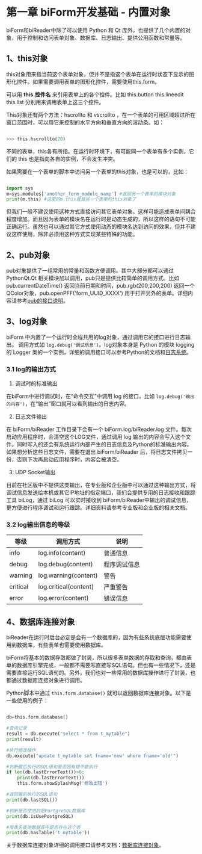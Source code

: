 # 第一章 biForm开发基础 - 内置对象

biForm和biReader中除了可以使用 Python 和 Qt 库外，也提供了几个内置的对象，用于控制和访问表单对象、数据库、日志输出、提供公用函数和常量等。

## 1、this对象

this对象用来指当前这个表单对象，但并不是指这个表单在运行时状态下显示的图形化控件。如果需要调用表单的图形化控件，需要使用this.form。


可以用 **this.控件名** 来引用表单上的各个控件。比如 this.button this.lineedit this.list 分别用来调用表单上这三个控件。

This对象还有两个方法：hscrollto 和 vscrollto ，在一个表单的可用区域超过所在窗口范围时，可以用它来控制的水平方向和垂直方向的滚动条。如：

``` python 

>>> this.hscrollto(20)

```

不同的表单，this各有所指。在运行时环境下，有可能同一个表单有多个实例，它们的 this 也是指向各自的实例，不会发生冲突。

如果需要在一个表单的脚本中访问另一个表单的this对象，也是可以的，比如：

``` python 

import sys
m=sys.modules['another_form_module_name'] #返回另一个表单的模块对象
print(m.this) #这里的m.this就是另一个表单的this对象了

```

但我们一般不建议使用这种方式直接访问其它表单对象。这样可能造成表单间耦合程度增加。而且因为表单的模块名在运行时是动态生成的，所以这样的语句不可能正确运行。虽然也可以通过其它方式使用动态的模块名达到访问的效果，但并不建议这样使用，除非必须用这种方式实现某些特殊的功能。

## 2、pub对象

pub对象提供了一组常用的常量和函数方便调用。其中大部分都可以通过 PythonQt.Qt 相关模块加以调用，pub只是提供比较简单的调用方式。比如 pub.currentDateTime() 返回当前日期和时间，pub.rgb(200,200,200) 返回一个QColor对象，pub.openPFF('form_UUID_XXXX') 用于打开另外的表单。详细内容请参考[pub的接口说明](1-9-pub)。

## 3、log对象

biForm 中内置了一个运行时全程共用的log对象，通过调用它的接口进行日志输出。 调用方式如 ```log.debug('调试信息')```。log对象本身是 Python 的模块 logging 的 Logger 类的一个实例，详细的调用接口可以参考Python的文档和[日志系统](4-3-log)。

### 3.1 log的输出方式

1. 调试时的标准输出

在biForm中进行调试时，在“命令交互”中调用 log 的接口，比如 ```log.debug('输出的内容')```，在“输出”窗口就可以看到输出的日志内容。

2. 日志文件输出

在 biForm/biReader 工作目录下会有一个 biForm.log/biReader.log 文件。每次启动应用程序时，会清空这个LOG文件，通过调用 log 输出的内容会写入这个文件。同时写入的还会有系统运行内部产生的日志信息及Python的标准输出内容。如果想分析这些日志文件，需要在退出 biForm/biReader 后，将日志文件拷贝一份，否则下次再启动应用程序时，内容会被清空。

3. UDP Socket输出

目前在社区版中不提供这类输出，在专业版和企业版中可以通过这种输出方式，将调试信息发送给本机或其它IP地址的指定端口，我们会提供专用的日志接收和跟踪工具 biLog，通过 biLog 可以实时接收到 biForm/biReader中输出的调试信息，更方便进行程序调试和运行跟踪。详细资料请参考专业版和企业版的相关文档。

### 3.2 log输出信息的等级

|   等级   |        调用方式        |    说明     |
| -------- | --------------------- | ----------- |
| info     | log.info(content)     | 普通信息     |
| debug    | log.debug(content)    | 程序调试信息 |
| warning  | log.warning(content)  | 警告        |
| critical | log.critical(content) | 严重警告     |
| error    | log.error(content)    | 错误信息     |

## 4、数据库连接对象

biReader在运行时后台必定是会有一个数据库的，因为有些系统底层功能需要使用到数据库，有些表单也需要使用数据库。

biForm将基本的数据存取都做了封装，所以很多表单数据的存取和查询，都由表单的数据库引擎完成，一般都不需要写直接写SQL语句。但也有一些情况下，还是需要直接运行SQL语句的。另外，我们也对一些常用的数据库操作进行了封装，也都通过数据库连接对象进行调用。
	
Python脚本中通过 ```this.form.database()``` 就可以返回数据库连接对象。以下是一些使用的例子：

``` Python 

db=this.form.database()

#查询记录
result = db.execute("select * from t_mytable")
print(result)

#执行修改操作
db.execute("update t_mytable set fname='new' where fname='old'")

#判断最后执行的SQL语句是否因有错不能执行
if len(db.lastErrorText())>0:
	print(db.lastErrorText())
	this.form.showSplashMsg('修改出错')

#返回最后执行的SQL语句
print(db.lastSQL())

#判断是否使用的是PortgreSQL数据库
print(db.isUsePostgreSQL)

#按表名查询数据库中是否存在这个表
print(db.hasTable('t_mytable'))

```

关于数据库连接对象详细的调用接口请参考文档：[数据库连接对象](1-8-database)。

